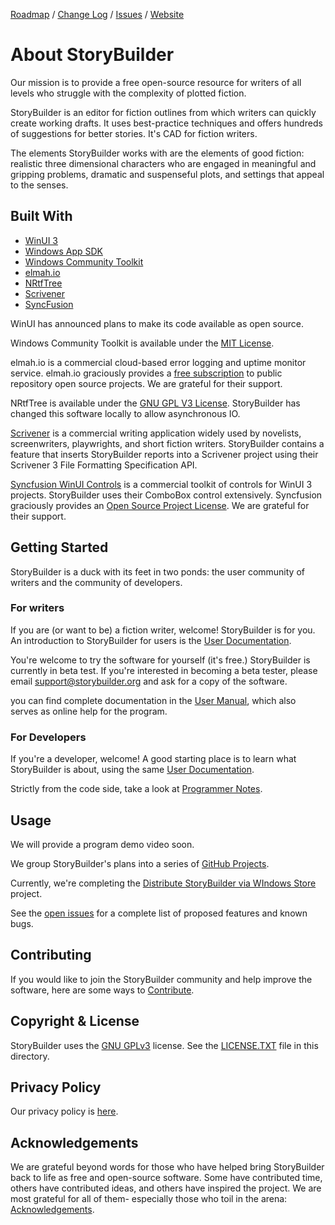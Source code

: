 [Roadmap][24] / 
[Change Log][25] / 
[Issues](https://github.com/storybuilder-org/StoryBuilder-2/issues) /
[Website][26] 

# About StoryBuilder

Our mission is to provide a free open-source resource for writers of all levels who struggle with the complexity of plotted fiction.

StoryBuilder is an editor for fiction outlines from which writers can quickly create working drafts. It uses best-practice techniques and offers hundreds of suggestions for better stories. It's CAD for fiction writers.

The elements StoryBuilder works with are the elements of good fiction: realistic three 
dimensional characters who are engaged in meaningful and gripping problems, dramatic 
and suspenseful plots, and settings that appeal to the senses.

## Built With

* [WinUI 3][1]
* [Windows App SDK][2]
* [Windows Community Toolkit][3]
* [elmah.io][4]
* [NRtfTree][5]
* [Scrivener][6]
* [SyncFusion][7]

WinUI has announced plans to make its code available as open source.

Windows Community Toolkit is available under the [MIT License][14].

elmah.io is a commercial cloud-based error logging and uptime monitor service. elmah.io graciously provides a [free subscription][15] to public repository open source projects. We are grateful for their support.

NRtfTree is available under the [GNU GPL V3 License][16]. StoryBuilder has changed this software locally to allow
asynchronous IO.

[Scrivener][6] is a commercial writing application widely used by novelists, screenwriters, playwrights, and short fiction writers. 
StoryBuilder contains a feature that inserts StoryBuilder reports into a Scrivener project using their Scrivener 3 File Formatting Specification API. 

[Syncfusion WinUI Controls][7] is a commercial toolkit of controls for WinUI 3 projects. StoryBuilder uses their 
ComboBox control extensively. Syncfusion graciously provides an [Open Source Project License][17]. We are grateful 
for their support.   


## Getting Started

StoryBuilder is a duck with its feet in two ponds: the user community of writers and the community of developers. 

### For writers

If you are (or want to be) a fiction writer, welcome! StoryBuilder is for you. An introduction to StoryBuilder 
for users is the [User Documentation][9].

You're welcome to try the software for yourself (it's free.) StoryBuilder is currently in beta test. If you're interested 
in becoming a beta tester, please email support@storybuilder.org and ask for a copy of the software.

you can find complete documentation in the [User Manual][8], which also serves as online help for the program.

### For Developers

If you're a developer, welcome! A good starting place is to learn what StoryBuilder is about, using the 
same [User Documentation][9].

Strictly from the code side, take a look at [Programmer Notes][10].

## Usage

We will provide a program demo video soon.

We group StoryBuilder's plans into a series of [GitHub Projects][18].

Currently, we're completing the [Distribute StoryBuilder via WIndows Store][19] project.

See the [open issues](https://github.com/storybuilder-org/StoryBuilder-2/issues) for a complete list of proposed 
features and known bugs.

## Contributing

If you would like to join the StoryBuilder community and help improve the software,
here are some ways to [Contribute][13].


## Copyright & License

StoryBuilder uses the [GNU GPLv3][20] license.
See the [LICENSE.TXT][23] file in this directory. 

## Privacy Policy

Our privacy policy is [here][22].

## Acknowledgements

We are grateful beyond words for those who have helped bring StoryBuilder back to life as free and open-source software. Some have contributed time, others have contributed ideas, and others have inspired the project.
We are most grateful for all of them- especially those who toil in the arena:
[Acknowledgements][21].

[1]:https://microsoft.github.io/microsoft-ui-xaml/
[2]:https://github.com/microsoft/WindowsAppSDK#readme
[3]:https://github.com/CommunityToolkit/WindowsCommunityToolkit#readme
[4]:https://elmah.io/
[5]:https://github.com/sgolivernet/nrtftree#readme
[6]:https://www.literatureandlatte.com/scrivener/overview
[7]:https://www.syncfusion.com/winui-controls
[8]:https://storybuilder-org.github.io/StoryBuilder-2/
[9]:https://github.com/storybuilder-org/StoryBuilder-2/blob/master/USERNOTES.md
[10]:https://github.com/storybuilder-org/StoryBuilder-2/blob/master/DEVNOTES.md
[11]:https://visualstudio.microsoft.com/downloads/
[12]:https://docs.microsoft.com/en-us/windows/apps/windows-app-sdk/stable-channel
[13]:https://github.com/terrycox/StoryBuilder-2/blob/master/CONTRIBUTING.md
[14]:https://mit-license.org/
[15]:https://elmah.io/sponsorship/opensource/
[16]:https://github.com/sgolivernet/nrtftree/blob/master/LICENSE
[17]:https://www.syncfusion.com/sales/speciallicensingprograms
[18]:https://github.com/storybuilder-org/StoryBuilder-2/projects?type=beta
[19]:https://github.com/orgs/storybuilder-org/projects/3/
[20]:https://choosealicense.com/licenses/gpl-3.0/
[21]:https://github.com/storybuilder-org/StoryBuilder-2/blob/master/ACKNOWLEDGE.md
[22]:https://github.com/terrycox/StoryBuilder-2/blob/master/PRIVACY_POLICY.TXT
[23]:https://github.com/terrycox/StoryBuilder-2/blob/master/LICENSE.TXT
[24]:https://github.com/storybuilder-org/StoryBuilder-2/blob/master/ROADMAP.md
[25]:https://github.com/storybuilder-org/StoryBuilder-2/blob/master/CHANGELOG.md.
[26]:https://storybuilder.org/
[27]:https://apps.microsoft.com/store/detail/storybuilder/9PLBNHZV1XM2?hl=en-us&gl=us

